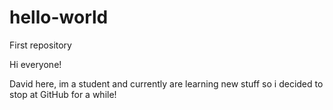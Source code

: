 # hello-world
First repository

Hi everyone!

David here, im a student and currently are learning new stuff so i decided to stop at GitHub for a while!

